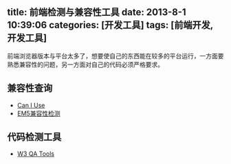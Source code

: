 title: 前端检测与兼容性工具
date: 2013-8-1 10:39:06
categories: [开发工具]
tags: [前端开发, 开发工具]
---

前端浏览器版本与平台太多了，想要使自己的东西能在较多的平台运行，一方面要熟悉兼容性的问题，另一方面对自己的代码必须严格要求。<!--more-->

## 兼容性查询 ##
- [Can I Use](http://caniuse.com/)
- [EM5兼容性检测](http://kangax.github.io/es5-compat-table/)

## 代码检测工具 ##
- [W3 QA Tools](http://www.w3.org/QA/Tools/)


